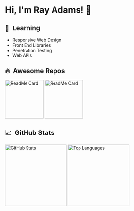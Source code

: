 <h1>Hi, I'm Ray Adams! 👋</h1>

<h2>🌱&nbsp;&nbsp;Learning</h2>
<ul>
  <li>Responsive Web Design</li>
  <li>Front End Libraries</li>
  <li>Penetration Testing</li>
  <li>Web APIs</li>
</ul>

<h2>🔥&nbsp;&nbsp;Awesome Repos</h2>
<a href="https://github.com/thetypingmatch/lecashbot" target="_blank">
  <img alt = "ReadMe Card" src = "https://github-readme-stats.vercel.app/api/pin/?username=thetypingmatch&repo=lecashbot&theme=vue" height="125" />
</a>
<a href="https://github.com/Limitized/nitrogarage" target="_blank">
  <img alt = "ReadMe Card" src = "https://github-readme-stats.vercel.app/api/pin/?username=limitized&repo=nitrogarage&theme=vue" height="125" />
</a>

<h2>📈&nbsp;&nbsp;GitHub Stats</h2>
<p>
  <img alt = "GitHub Stats" src="https://github-readme-stats.vercel.app/api?username=Ray-Adams&show_icons=true&count_private=true&theme=vue&hide_rank=true" height=200 />
  <img alt = "Top Languages" src="https://github-readme-stats.vercel.app/api/top-langs/?username=Ray-Adams&theme=vue" height=200 />
</p>
